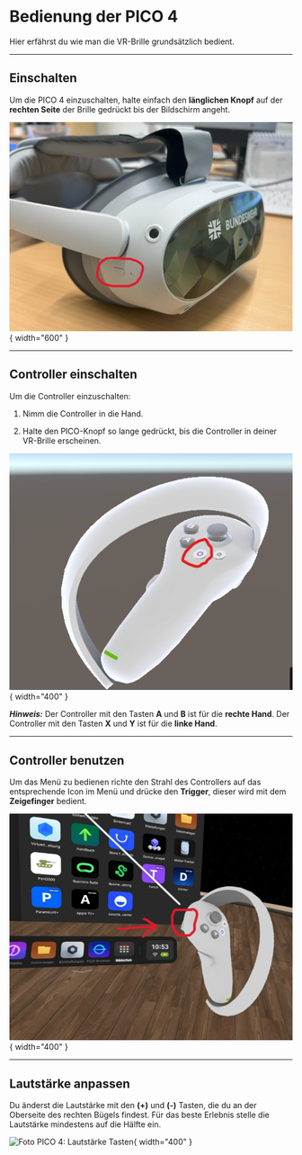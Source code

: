 # Bedienung der PICO 4
Hier erfährst du wie man die VR-Brille grundsätzlich bedient.

---

## Einschalten
Um die PICO 4 einzuschalten, halte einfach den **länglichen Knopf** auf der **rechten Seite** der Brille gedrückt bis der Bildschirm angeht.

![Foto PICO 4: Einschalten](../assets/images/einschalten.jpg){ width="600" }

---

## Controller einschalten

Um die Controller einzuschalten:

1. Nimm die Controller in die Hand.

2. Halte den PICO-Knopf so lange gedrückt, bis die Controller in deiner VR-Brille erscheinen.

![PICO 4 Controller](../assets/images/pico-button.png){ width="400" }

***Hinweis:*** Der Controller mit den Tasten **A** und **B** ist für die **rechte Hand**. Der Controller mit den Tasten **X** und **Y** ist für die **linke Hand**. 

---

## Controller benutzen

Um das Menü zu bedienen richte den Strahl des Controllers auf das entsprechende Icon im Menü und drücke den **Trigger**, dieser wird mit dem **Zeigefinger** bedient.

![PICO 4 Controller](../assets/images/menu-bedienen.jpeg){ width="400" }

---

## Lautstärke anpassen

Du änderst die Lautstärke mit den **(+)** und **(-)** Tasten, die du an der Oberseite des rechten Bügels findest. Für das beste Erlebnis stelle die Lautstärke mindestens auf die Hälfte ein.

![Foto PICO 4: Lautstärke Tasten](../assets/images/lautstärke.jpg){ width="400" }

